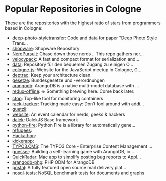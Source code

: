 # Popular Repositories in Cologne

These are the repositories with the highest ratio of stars from programmers based in Cologne:

- [deep-photo-styletransfer](https://github.com/luanfujun/deep-photo-styletransfer): Code and data for paper "Deep Photo Style Trans...
- [shopware](https://github.com/shopware/shopware): Shopware Repository
- [NerdPursuit](https://github.com/Nerds/NerdPursuit): Chase down those nerds .. This repo gathers ner...
- [velocypack](https://github.com/arangodb/velocypack): A fast and compact format for serialization and...
- [data](https://github.com/KoelnAPI/data): Repository für den bequemen Zugang zu einigen O...
- [cologne-js](https://github.com/cologne-js/cologne-js): Website for the JavaScript meetup in Cologne, G...
- [deptrac](https://github.com/sensiolabs-de/deptrac): Keep your architecture clean.
- [gesetze](https://github.com/bundestag/gesetze): Bundesgesetze und -verordnungen
- [arangodb](https://github.com/arangodb/arangodb): ArangoDB is a native multi-model database with ...
- [redux-offline](https://github.com/jevakallio/redux-offline): :coffee: Something brewing here. Come back later.
- [ctop](https://github.com/bcicen/ctop): Top-like tool for monitoring containers
- [rack-tracker](https://github.com/railslove/rack-tracker): Tracking made easy: Don’t fool around with addi...
- [guetzli](https://github.com/google/guetzli): 
- [website](https://github.com/hacken-in/website): An event calendar for nerds, geeks & hackers
- [dalek](https://github.com/dalekjs/dalek): DalekJS Base framework
- [python-fire](https://github.com/google/python-fire): Python Fire is a library for automatically gene...
- [refugees](https://github.com/colognerb/refugees): 
- [Hackathon](https://github.com/AdvanceHackathon/Hackathon): 
- [kickerapp](https://github.com/railslove/kickerapp): 
- [TYPO3.CMS](https://github.com/TYPO3/TYPO3.CMS): The TYPO3 Core - Enterprise Content Management ...
- [guesser](https://github.com/arangodb/guesser): Building a self-learning game with ArangoDB, io...
- [QuickRadar](https://github.com/amyworrall/QuickRadar): Mac app to simplify posting bug reports to Appl...
- [arangodb-php](https://github.com/arangodb/arangodb-php): PHP ODM for ArangoDB
- [postal](https://github.com/atech/postal): A fully featured open source mail delivery plat...
- [nosql-tests](https://github.com/weinberger/nosql-tests): NoSQL benchmark tests for documents and graphs
